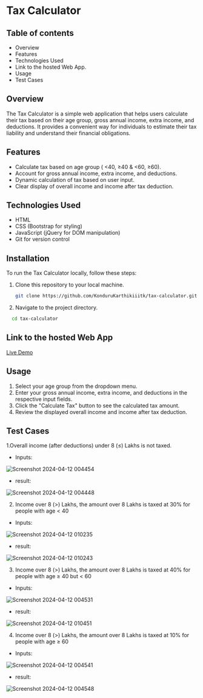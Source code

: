 # Tax Calculator
## Table of contents
- Overview
- Features
- Technologies Used
- Link to the hosted Web App.
- Usage
- Test Cases

## Overview

The Tax Calculator is a simple web application that helps users calculate their tax based on their age group, gross annual income, extra income, and deductions. It provides a convenient way for individuals to estimate their tax liability and understand their financial obligations.


## Features

- Calculate tax based on age group ( <40, ≥40 & <60, ≥60).
- Account for gross annual income, extra income, and deductions.
- Dynamic calculation of tax based on user input.
- Clear display of overall income and income after tax deduction.

## Technologies Used

- HTML
- CSS (Bootstrap for styling)
- JavaScript (jQuery for DOM manipulation)
- Git for version control

## Installation

To run the Tax Calculator locally, follow these steps:

1. Clone this repository to your local machine.
   ```bash
   git clone https://github.com/KonduruKarthikiiitk/tax-calculator.git
2. Navigate to the project directory.
 ```bash
   cd tax-calculator
```
## Link to the hosted Web App
[Live Demo](https://tax-calculator-txt4.vercel.app/)

## Usage

1. Select your age group from the dropdown menu.
2. Enter your gross annual income, extra income, and deductions in the respective input fields.
3. Click the "Calculate Tax" button to see the calculated tax amount.
4. Review the displayed overall income and income after tax deduction.

## Test Cases
1.Overall income (after deductions) under 8 (≤) Lakhs is not taxed.
- Inputs:

![Screenshot 2024-04-12 004454](https://github.com/KonduruKarthikiiitk/tax_calculator/assets/120019834/61b9bb24-37f0-4446-b40f-5553129aaa42)

- result:

![Screenshot 2024-04-12 004448](https://github.com/KonduruKarthikiiitk/tax_calculator/assets/120019834/01bbda41-68ed-4dda-a053-e1a19ca55505)


2. Income over 8 (>) Lakhs, the amount over 8 Lakhs is taxed at 30% for people with age < 40

- Inputs:

![Screenshot 2024-04-12 010235](https://github.com/KonduruKarthikiiitk/tax_calculator/assets/120019834/4635ef5d-4e65-4157-8bc8-c39d007f0c92)

- result:

![Screenshot 2024-04-12 010243](https://github.com/KonduruKarthikiiitk/tax_calculator/assets/120019834/3735353f-c8fb-4697-af4a-1fc18dcb69ad)


3. Income over 8 (>) Lakhs, the amount over 8 Lakhs is taxed at 40% for people with age ≥ 40 but < 60

- Inputs:

![Screenshot 2024-04-12 004531](https://github.com/KonduruKarthikiiitk/tax_calculator/assets/120019834/272ad84b-9d13-4618-847a-a087ebdd4af7)

- result:

![Screenshot 2024-04-12 010451](https://github.com/KonduruKarthikiiitk/tax_calculator/assets/120019834/067a8d38-e99d-402d-9c10-4a4cdc156500)


4. Income over 8 (>) Lakhs, the amount over 8 Lakhs is taxed at 10% for people with age ≥ 60

- Inputs:

![Screenshot 2024-04-12 004541](https://github.com/KonduruKarthikiiitk/tax_calculator/assets/120019834/b03df9c1-8175-4ec9-a9f1-7f89abcd36e2)

- result:

![Screenshot 2024-04-12 004548](https://github.com/KonduruKarthikiiitk/tax_calculator/assets/120019834/3d63467f-e6cc-4d11-8dc1-7aaf1c3a6682)

